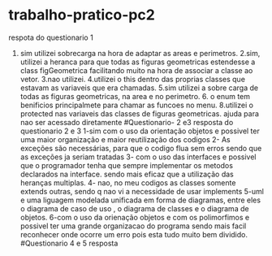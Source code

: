 # trabalho-pratico-pc2
respota do questionario 1 
1. sim utilizei sobrecarga na hora de adaptar as areas e perimetros.
2.sim, utilizei a heranca para que todas as figuras geometricas estendesse a class figGeometrica facilitando muito na hora 
de associar a classe ao vetor.
   3.nao utilizei.
   4.utilizei o this dentro das proprias classes que estavam as variaveis que era chamadas.
   5.sim utilizei a sobre carga de todas as figuras geometricas, na area e no perimetro.
   6. o enum tem benificios principalmete para chamar as funcoes no menu.
    8.utilizei o protected nas variaveis das classes de figuras geometricas. ajuda para nao ser acessado diretamente 
      #Questionario- 2 e3
       resposta do questionario 2 e 3 
      1-sim com o uso da orientação objetos e possivel ter uma maior organização e maior reutilização dos codigos
      2- As exceções são necessárias, para que o codigo flua sem erros sendo que as exceções ja seriam tratadas
      3- com o uso das interfaces e possivel que o programador tenha que sempre implementar os metodos declarados na 
      interface. sendo mais eficaz que a utilização das heranças multiplas.
      4- nao, no meu codigos as classes somente extends outras, sendo q nao vi a necessidade de usar implements 
      5-uml e uma liguagem modelada unificada em forma de diagramas, entre eles o diagrama de caso de uso ,
      o diagrama de classes e o diagrama de objetos. 
      6-com o uso da orienação objetos e com os polimorfimos e possivel ter uma grande organizacao do programa 
      sendo mais facil reconhecer onde ocorre um erro pois esta tudo muito bem dividido.
   #Questionario 4 e 5
resposta 
